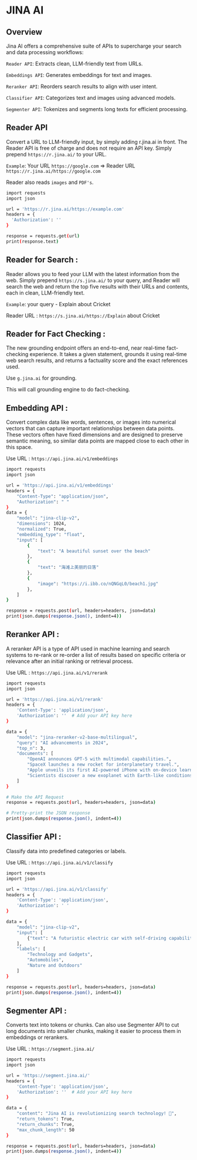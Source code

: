 # JINA AI

## Overview

Jina AI offers a comprehensive suite of APIs to supercharge your search and data processing workflows:

`Reader API`: Extracts clean, LLM-friendly text from URLs.

`Embeddings API`: Generates embeddings for text and images.

`Reranker API`: Reorders search results to align with user intent.

`Classifier API`: Categorizes text and images using advanced models.

`Segmenter API`: Tokenizes and segments long texts for efficient processing.

## Reader API

Convert a URL to LLM-friendly input, by simply adding r.jina.ai in front.
The Reader API is free of charge and does not require an API key. Simply prepend `https://r.jina.ai/` to your URL.

`Example`: Your URL `https://google.com` => Reader URL `https://r.jina.ai/https://google.com`

Reader also reads `images` and `PDF's`.

```bash
import requests
import json

url = 'https://r.jina.ai/https://example.com'
headers = {
  'Authorization': ''
}

response = requests.get(url)
print(response.text)
```

## Reader for Search :

Reader allows you to feed your LLM with the latest information from the web. Simply prepend `https://s.jina.ai/` to your query, and Reader will search the web and return the top five results with their URLs and contents, each in clean, LLM-friendly text.

`Example`: your query - Explain about Cricket

Reader URL : `https://s.jina.ai/https://Explain` about Cricket

## Reader for Fact Checking :

The new grounding endpoint offers an end-to-end, near real-time fact-checking experience. It takes a given statement, grounds it using real-time web search results, and returns a factuality score and the exact references used.

Use `g.jina.ai` for grounding.

This will call grounding engine to do fact-checking.

## Embedding API :

Convert complex data like words, sentences, or images into numerical vectors that can capture important relationships between data points. These vectors often have fixed dimensions and are designed to preserve semantic meaning, so similar data points are mapped close to each other in this space.

Use URL : `https://api.jina.ai/v1/embeddings`

```bash
import requests
import json

url = 'https://api.jina.ai/v1/embeddings'
headers = {
    "Content-Type": "application/json",
    "Authorization": " "
}
data = {
    "model": "jina-clip-v2",
    "dimensions": 1024,
    "normalized": True,
    "embedding_type": "float",
    "input": [
        {
            "text": "A beautiful sunset over the beach"
        },
        {
            "text": "海滩上美丽的日落"
        },
        {
            "image": "https://i.ibb.co/nQNGqL0/beach1.jpg"
        },
    ]
}

response = requests.post(url, headers=headers, json=data)
print(json.dumps(response.json(), indent=4))

```

## Reranker API :

A reranker API is a type of API used in machine learning and search systems to re-rank or re-order a list of results based on specific criteria or relevance after an initial ranking or retrieval process.

Use URL : `https://api.jina.ai/v1/rerank`

```bash
import requests
import json

url = 'https://api.jina.ai/v1/rerank'
headers = {
    'Content-Type': 'application/json',
    'Authorization': ''  # Add your API key here
}

data = {
    "model": "jina-reranker-v2-base-multilingual",
    "query": "AI advancements in 2024",
    "top_n": 3,
    "documents": [
        "OpenAI announces GPT-5 with multimodal capabilities.",
        "SpaceX launches a new rocket for interplanetary travel.",
        "Apple unveils its first AI-powered iPhone with on-device learning.",
        "Scientists discover a new exoplanet with Earth-like conditions.",
    ]
}

# Make the API Request
response = requests.post(url, headers=headers, json=data)

# Pretty-print the JSON response
print(json.dumps(response.json(), indent=4))

```

## Classifier API :

Classify data into predefined categories or labels.

Use URL : `https://api.jina.ai/v1/classify`

```bash
import requests
import json

url = 'https://api.jina.ai/v1/classify'
headers = {
    'Content-Type': 'application/json',
    'Authorization': ' '
}

data = {
    "model": "jina-clip-v2",
    "input": [
        {"text": "A futuristic electric car with self-driving capabilities"}
    ],
    "labels": [
        "Technology and Gadgets",
        "Automobiles",
        "Nature and Outdoors"
    ]
}

response = requests.post(url, headers=headers, json=data)
print(json.dumps(response.json(), indent=4))

```

## Segmenter API :

Converts text into tokens or chunks.
Can also use Segmenter API to cut long documents into smaller chunks, making it easier to process them in embeddings or rerankers.

Use URL : `https://segment.jina.ai/`

```bash
import requests
import json

url = 'https://segment.jina.ai/'
headers = {
    'Content-Type': 'application/json',
    'Authorization': ''  # Add your API key here
}

data = {
    "content": "Jina AI is revolutionizing search technology! 🚀",
    "return_tokens": True,
    "return_chunks": True,
    "max_chunk_length": 50
}

response = requests.post(url, headers=headers, json=data)
print(json.dumps(response.json(), indent=4))

```
